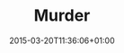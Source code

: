 ---
clipterms:
- Split Screen
commentary: ''
date: '2015-03-20T11:36:06+01:00'
director_first: Brian
director_last: De Palma
film: Sisters
length: '2:05'
quicktime: murder.mov
source: 2000 Criterion Collection
title: Murder
year: '1973 '
---